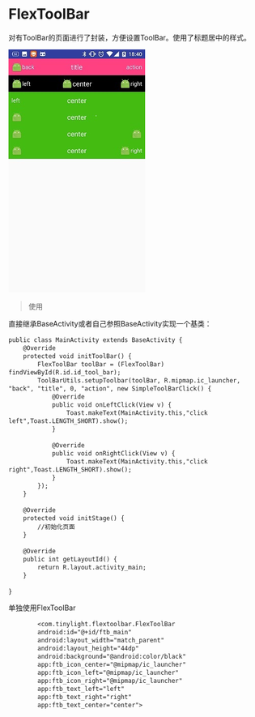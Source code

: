 # FlexToolBar

对有ToolBar的页面进行了封装，方便设置ToolBar。使用了标题居中的样式。

![image](https://github.com/tinybright/FlexToolBar/blob/master/sample.jpg?raw=true)

  >使用

直接继承BaseActivity或者自己参照BaseActivity实现一个基类：

    public class MainActivity extends BaseActivity {
        @Override
        protected void initToolBar() {
            FlexToolBar toolBar = (FlexToolBar) findViewById(R.id.id_tool_bar);
            ToolBarUtils.setupToolbar(toolBar, R.mipmap.ic_launcher, "back", "title", 0, "action", new SimpleToolBarClick() {
                @Override
                public void onLeftClick(View v) {
                    Toast.makeText(MainActivity.this,"click left",Toast.LENGTH_SHORT).show();
                }
    
                @Override
                public void onRightClick(View v) {
                    Toast.makeText(MainActivity.this,"click right",Toast.LENGTH_SHORT).show();
                }
            });
        }
    
        @Override
        protected void initStage() {
            //初始化页面
        }
    
        @Override
        public int getLayoutId() {
            return R.layout.activity_main;
        }
    
    }
单独使用FlexToolBar
    
            <com.tinylight.flextoolbar.FlexToolBar
            android:id="@+id/ftb_main"
            android:layout_width="match_parent"
            android:layout_height="44dp"
            android:background="@android:color/black"
            app:ftb_icon_center="@mipmap/ic_launcher"
            app:ftb_icon_left="@mipmap/ic_launcher"
            app:ftb_icon_right="@mipmap/ic_launcher"
            app:ftb_text_left="left"
            app:ftb_text_right="right"
            app:ftb_text_center="center">
